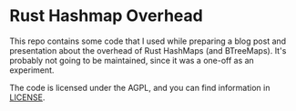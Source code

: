 # Rust Hashmap Overhead

This repo contains some code that I used while preparing a blog post and
presentation about the overhead of Rust HashMaps (and BTreeMaps). It's probably
not going to be maintained, since it was a one-off as an experiment.

The code is licensed under the AGPL, and you can find information in [LICENSE](./LICENSE).
